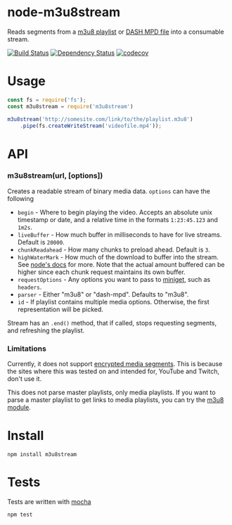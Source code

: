 # node-m3u8stream

Reads segments from a [m3u8 playlist][1] or [DASH MPD file][2] into a consumable stream.

[1]: https://tools.ietf.org/html/draft-pantos-http-live-streaming-20
[2]: http://standards.iso.org/ittf/PubliclyAvailableStandards/MPEG-DASH_schema_files/DASH-MPD.xsd

[![Build Status](https://secure.travis-ci.org/fent/node-m3u8stream.svg)](http://travis-ci.org/fent/node-m3u8stream)
[![Dependency Status](https://david-dm.org/fent/node-m3u8stream.svg)](https://david-dm.org/fent/node-m3u8stream)
[![codecov](https://codecov.io/gh/fent/node-m3u8stream/branch/master/graph/badge.svg)](https://codecov.io/gh/fent/node-m3u8stream)


# Usage

```js
const fs = require('fs');
const m3u8stream = require('m3u8stream')

m3u8stream('http://somesite.com/link/to/the/playlist.m3u8')
    .pipe(fs.createWriteStream('videofile.mp4'));
```


# API

### m3u8stream(url, [options])

Creates a readable stream of binary media data. `options` can have the following

* `begin` - Where to begin playing the video. Accepts an absolute unix timestamp or date, and a relative time in the formats `1:23:45.123` and `1m2s`.
* `liveBuffer` - How much buffer in milliseconds to have for live streams. Default is `20000`.
* `chunkReadahead` - How many chunks to preload ahead. Default is `3`.
* `highWaterMark` - How much of the download to buffer into the stream. See [node's docs](https://nodejs.org/api/stream.html#stream_constructor_new_stream_writable_options) for more. Note that the actual amount buffered can be higher since each chunk request maintains its own buffer.
* `requestOptions` - Any options you want to pass to [miniget](https://github.com/fent/node-miniget), such as `headers`.
* `parser` - Either "m3u8" or "dash-mpd". Defaults to "m3u8".
* `id` - If playlist contains multiple media options. Otherwise, the first representation will be picked.

Stream has an `.end()` method, that if called, stops requesting segments, and refreshing the playlist.

### Limitations

Currently, it does not support [encrypted media segments](https://tools.ietf.org/html/draft-pantos-http-live-streaming-20#section-4.3.2.4). This is because the sites where this was tested on and intended for, YouTube and Twitch, don't use it.

This does not parse master playlists, only media playlists. If you want to parse a master playlist to get links to media playlists, you can try the [m3u8 module](https://github.com/tedconf/node-m3u8).


# Install

    npm install m3u8stream


# Tests
Tests are written with [mocha](https://mochajs.org)

```bash
npm test
```

